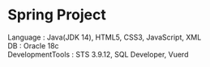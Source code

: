 # Spring Project

Language : Java(JDK 14), HTML5, CSS3, JavaScript, XML<br>
DB : Oracle 18c <br>
DevelopmentTools : STS 3.9.12, SQL Developer, Vuerd

